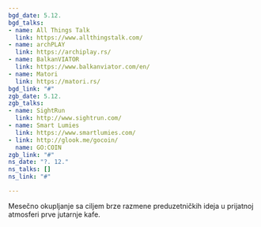 ```yaml
---
bgd_date: 5.12.
bgd_talks:
- name: All Things Talk
  link: https://www.allthingstalk.com/
- name: archPLAY
  link: https://archiplay.rs/
- name: BalkanVIATOR
  link: https://www.balkanviator.com/en/
- name: Matori
  link: https://matori.rs/
bgd_link: "#"
zgb_date: 5.12.
zgb_talks:
- name: SightRun
  link: http://www.sightrun.com/
- name: Smart Lumies
  link: https://www.smartlumies.com/
- link: http://glook.me/gocoin/
  name: GO:COIN
zgb_link: "#"
ns_date: "?. 12."
ns_talks: []
ns_link: "#"

---
```

Mesečno okupljanje sa ciljem brze razmene preduzetničkih ideja u prijatnoj atmosferi prve jutarnje kafe.